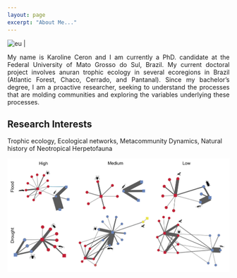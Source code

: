 ```yaml
---
layout: page
excerpt: "About Me..."
---
```


![eu](DSC_5612.jpg) | <p align="justify"> My name is Karoline Ceron and I am currently a PhD. candidate at the Federal University of Mato Grosso do Sul, Brazil. My current doctoral project involves anuran trophic ecology in several ecoregions in Brazil (Atlantic Forest, Chaco, Cerrado, and Pantanal). Since my bachelor’s degree, I am a proactive researcher, seeking to understand the processes that are molding communities and exploring the variables underlying these processes. </p> 

## Research Interests
Trophic ecology, Ecological networks, Metacommunity Dynamics, Natural history of Neotropical Herpetofauna

![prancha](Prancha.jpg)
